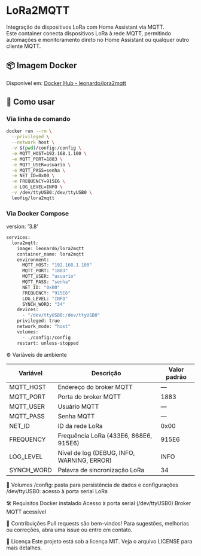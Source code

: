 # LoRa2MQTT

Integração de dispositivos LoRa com Home Assistant via MQTT.  
Este container conecta dispositivos LoRa à rede MQTT, permitindo automações e monitoramento direto no Home Assistant ou qualquer outro cliente MQTT.

## 📦 Imagem Docker

Disponível em: [Docker Hub - leonardo/lora2mqtt](https://hub.docker.com/r/leofig/lora2mqtt)

## 🚀 Como usar

### Via linha de comando

```bash
docker run --rm \
  --privileged \
  --network host \
  -v $(pwd)/config:/config \
  -e MQTT_HOST=192.168.1.100 \
  -e MQTT_PORT=1883 \
  -e MQTT_USER=usuario \
  -e MQTT_PASS=senha \
  -e NET_ID=0x00 \
  -e FREQUENCY=915E6 \
  -e LOG_LEVEL=INFO \
  -v /dev/ttyUSB0:/dev/ttyUSB0 \
  leofig/lora2mqtt
```

### Via Docker Compose

version: '3.8'

```bash
services:
  lora2mqtt:
    image: leonardo/lora2mqtt
    container_name: lora2mqtt
    environment:
      MQTT_HOST: "192.168.1.100"
      MQTT_PORT: "1883"
      MQTT_USER: "usuario"
      MQTT_PASS: "senha"
      NET_ID: "0x00"
      FREQUENCY: "915E6"
      LOG_LEVEL: "INFO"
      SYNCH_WORD: "34"
    devices:
      - "/dev/ttyUSB0:/dev/ttyUSB0"
    privileged: true
    network_mode: "host"
    volumes:
      - ./config:/config
    restart: unless-stopped
```

⚙️ Variáveis de ambiente

| Variável     | Descrição                                           | Valor padrão |
|--------------|-----------------------------------------------------|--------------|
| MQTT_HOST    | Endereço do broker MQTT                             | —            |
| MQTT_PORT    | Porta do broker MQTT                                | 1883         |
| MQTT_USER    | Usuário MQTT                                        | —            |
| MQTT_PASS    | Senha MQTT                                          | —            |
| NET_ID       | ID da rede LoRa                                     | 0x00         |
| FREQUENCY    | Frequência LoRa (433E6, 868E6, 915E6)               | 915E6        |
| LOG_LEVEL    | Nível de log (DEBUG, INFO, WARNING, ERROR)          | INFO         |
| SYNCH_WORD   | Palavra de sincronização LoRa                       | 34           |

📁 Volumes
/config: pasta para persistência de dados e configurações
/dev/ttyUSB0: acesso à porta serial LoRa

🛠️ Requisitos
Docker instalado
Acesso à porta serial (/dev/ttyUSB0)
Broker MQTT acessível

🤝 Contribuições
Pull requests são bem-vindos! Para sugestões, melhorias ou correções, abra uma issue ou entre em contato.

📄 Licença
Este projeto está sob a licença MIT. Veja o arquivo LICENSE para mais detalhes.

